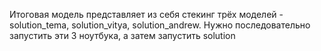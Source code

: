 Итоговая модель представляет из себя стекинг трёх моделей - solution_tema, solution_vitya, solution_andrew. Нужно последовательно запустить эти 3 ноутбука, а затем запустить solution
